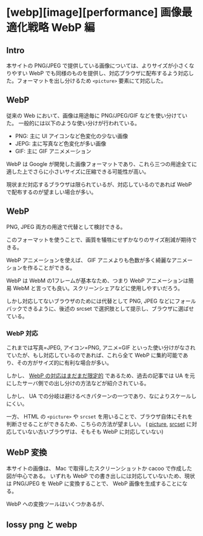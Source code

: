 # [webp][image][performance] 画像最適化戦略 WebP 編

## Intro

本サイトの PNG/JPEG で提供している画像については、よりサイズが小さくなりやすい WebP でも同様のものを提供し、対応ブラウザに配布するよう対応した。フォーマットを出し分けるため `<picture>` 要素にて対応した。


## WebP

従来の Web において、画像は用途毎に PNG/JPEG/GIF などを使い分けていた。
一般的には以下のような使い分けが行われている。


- PNG: 主に UI アイコンなど色変化の少ない画像
- JEPG: 主に写真など色変化が多い画像
- GIF: 主に GIF アニメメーション


WebP は Google が開発した画像フォーマットであり、これら三つの用途全てに適した上でさらに小さいサイズに圧縮できる可能性が高い。

現状まだ対応するブラウザは限られているが、対応しているのであれば WebP で配布するのが望ましい場合が多い。

## WebP

PNG, JPEG 両方の用途で代替として検討できる。

このフォーマットを使うことで、画質を犠牲にせずかなりのサイズ削減が期待できる。

WebP アニメーションを使えば、 GIF アニメよりも色数が多く綺麗なアニメーションを作ることができる。

WebP は WebM の1フレームが基本なため、つまり WebP アニメーションは簡易 WebM と言っても良い。スクリーンシェアなどに使用しやすいだろう。

しかし対応してないブラウザのためには代替として PNG, JPEG などにフォールバックできるように、後述の srcset で選択肢として提示し、ブラウザに選ばせている。


### WebP 対応

これまでは写真=JPEG, アイコン=PNG, アニメ=GIF といった使い分けがなされていたが、もし対応しているのであれば、これら全て WebP に集約可能であり、その方がサイズ的に有利な場合が多い。

しかし、 [WebP の対応はまだまだ限定的](http://caniuse.com/#feat=webp) であるため、過去の記事では UA を元にしたサーバ側での出し分けの方法などが紹介されている。

しかし、 UA での分岐は避けるべきパターンの一つであり、なによりスケールしにくい。

一方、 HTML の `<picture>` や `srcset` を用いることで、ブラウザ自体にそれを判断させることができるため、こちらの方法が望ましい。
( [picture](http://caniuse.com/#search=picture), [srcset](http://caniuse.com/#search=srcset) に対応していない古いブラウザは、そもそも WebP に対応していない)


## WebP 変換

本サイトの画像は、 Mac で取得したスクリーンショットか cacoo で作成した図が中心である。
いずれも WebP での書き出しには対応していないため、現状は PNG/JPEG を WebP に変換することで、 WebP 画像を生成することになる。

WebP への変換ツールはいくつかあるが、

## lossy png と webp


